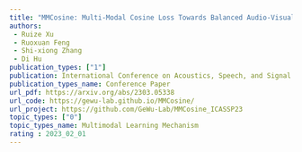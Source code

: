 ```yaml
---  
title: "MMCosine: Multi-Modal Cosine Loss Towards Balanced Audio-Visual Fine-Grained Learning"  
authors:  
 - Ruize Xu
 - Ruoxuan Feng  
 - Shi-xiong Zhang 
 - Di Hu
publication_types: ["1"]  
publication: International Conference on Acoustics, Speech, and Signal Processing (ICASSP) 2023
publication_types_name: Conference Paper  
url_pdf: https://arxiv.org/abs/2303.05338
url_code: https://gewu-lab.github.io/MMCosine/ 
url_project: https://github.com/GeWu-Lab/MMCosine_ICASSP23
topic_types: ["0"]
topic_types_name: Multimodal Learning Mechanism
rating : 2023_02_01
---  
```

